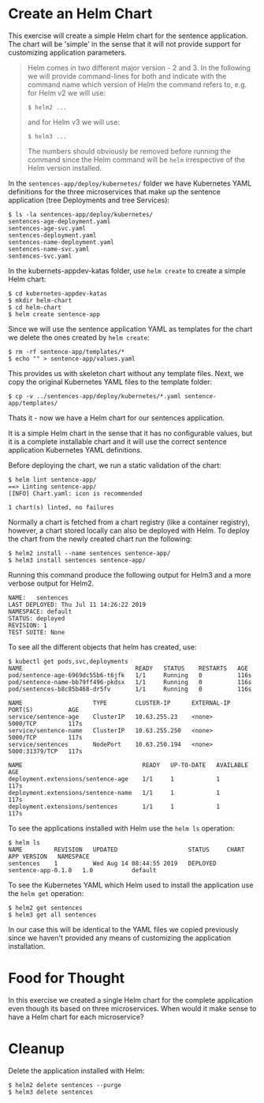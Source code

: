 # Create an Helm Chart

This exercise will create a simple Helm chart for the sentence application.  The
chart will be 'simple' in the sense that it will not provide support for
customizing application parameters.

> Helm comes in two different major version - 2 and 3. In the following we will
> provide command-lines for both and indicate with the command name which
> version of Helm the command refers to, e.g. for Helm v2 we will use:
> ```shell
> $ helm2 ...
>```
> and for Helm v3 we will use:
> ```shell
> $ helm3 ...
>```
> The numbers should obviously be removed before running the command since the
> Helm command will be `helm` irrespective of the Helm version installed.

In the `sentences-app/deploy/kubernetes/` folder we have Kubernetes YAML
definitions for the three microservices that make up the sentence application
(tree Deployments and tree Services):

```shell
$ ls -la sentences-app/deploy/kubernetes/
sentences-age-deployment.yaml
sentences-age-svc.yaml
sentences-deployment.yaml
sentences-name-deployment.yaml
sentences-name-svc.yaml
sentences-svc.yaml
```

In the kubernets-appdev-katas folder, use `helm create` to create a simple Helm chart:

```shell
$ cd kubernetes-appdev-katas
$ mkdir helm-chart
$ cd helm-chart
$ helm create sentence-app
```

Since we will use the sentence application YAML as templates for the chart we
delete the ones created by `helm create`:

```shell
$ rm -rf sentence-app/templates/*
$ echo "" > sentence-app/values.yaml
```

This provides us with skeleton chart without any template files. Next, we copy
the original Kubernetes YAML files to the template folder:

```shell
$ cp -v ../sentences-app/deploy/kubernetes/*.yaml sentence-app/templates/
```

Thats it - now we have a Helm chart for our sentences application.

It is a simple Helm chart in the sense that it has no configurable values, but
it is a complete installable chart and it will use the correct sentence
application Kubernetes YAML definitions.

Before deploying the chart, we run a static validation of the chart:

```shell
$ helm lint sentence-app/
==> Linting sentence-app/
[INFO] Chart.yaml: icon is recommended

1 chart(s) linted, no failures
```

Normally a chart is fetched from a chart registry (like a container registry),
however, a chart stored locally can also be deployed with Helm. To deploy the
chart from the newly created chart run the following:

```shell
$ helm2 install --name sentences sentence-app/
$ helm3 install sentences sentence-app/
```

Running this command produce the following output for Helm3 and a more verbose
output for Helm2.

```
NAME:   sentences
LAST DEPLOYED: Thu Jul 11 14:26:22 2019
NAMESPACE: default
STATUS: deployed
REVISION: 1
TEST SUITE: None
```

To see all the different objects that helm has created, use:

```shell
$ kubectl get pods,svc,deployments
NAME                                READY   STATUS    RESTARTS   AGE
pod/sentence-age-6969dc55b6-t6jfk   1/1     Running   0          116s
pod/sentence-name-bb79ff496-pkdsx   1/1     Running   0          116s
pod/sentences-b8c85b468-dr5fv       1/1     Running   0          116s

NAME                    TYPE        CLUSTER-IP      EXTERNAL-IP   PORT(S)          AGE
service/sentence-age    ClusterIP   10.63.255.23    <none>        5000/TCP         117s
service/sentence-name   ClusterIP   10.63.255.250   <none>        5000/TCP         117s
service/sentences       NodePort    10.63.250.194   <none>        5000:31379/TCP   117s

NAME                                  READY   UP-TO-DATE   AVAILABLE   AGE
deployment.extensions/sentence-age    1/1     1            1           117s
deployment.extensions/sentence-name   1/1     1            1           117s
deployment.extensions/sentences       1/1     1            1           117s

```

To see the applications installed with Helm use the `helm ls` operation:

```shell
$ helm ls
NAME         REVISION   UPDATED                    STATUS     CHART                APP VERSION   NAMESPACE   
sentences    1          Wed Aug 14 08:44:55 2019   DEPLOYED   sentence-app-0.1.0   1.0           default
```

To see the Kubernetes YAML which Helm used to install the application use the `helm get` operation:

```shell
$ helm2 get sentences
$ helm3 get all sentences
```

In our case this will be identical to the YAML files we copied previously since
we haven't provided any means of customizing the application installation.

# Food for Thought

In this exercise we created a single Helm chart for the complete application
even though its based on three microservices. When would it make sense to have a
Helm chart for each microservice?

# Cleanup

Delete the application installed with Helm:

```shell
$ helm2 delete sentences --purge
$ helm3 delete sentences
```
